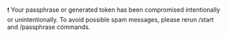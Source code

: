 ❗️ Your passphrase or generated token has been compromised intentionally or unintentionally. To avoid possible spam messages, please rerun /start and /passphrase commands.